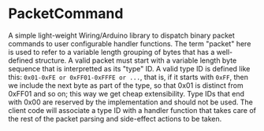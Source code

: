PacketCommand
=============
A simple light-weight Wiring/Arduino library to dispatch binary packet commands 
to user configurable handler functions.  The term "packet" here is used to refer
to a variable length grouping of bytes that has a well-defined structure.  A 
valid packet must start with a variable length byte sequence that is 
interpretted as its "type" ID.  A valid type ID is defined like this:
```0x01-0xFE or 0xFF01-0xFFFE or ...```, that is, if it starts with ```0xFF```, 
then we include the next byte as part of the type, so that 0x01 is distinct from
0xFF01 and so on; this way we get cheap extensibility.  Type IDs that end
with 0x00 are reserved by the implementation and should not be used. The client 
code will associate a type ID with a handler function that takes care of the 
rest of the packet parsing and side-effect actions to be taken.
